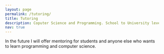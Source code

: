 ```yaml
---
layout: page
permalink: /tutoring/
title: Tutoring
description: Coputer Science and Programming. School to University level.
nav: true
---
```


In the future I will offer mentoring for students and anyone else who wants to learn programming and computer science.
